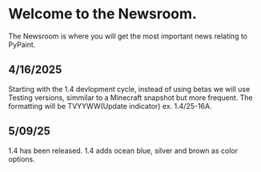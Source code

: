 # Welcome to the Newsroom.
The Newsroom is where you will get the most important news relating to PyPaint.
## 4/16/2025
Starting with the 1.4 devlopment cycle, instead of using betas we will use Testing versions, simmilar to a Minecraft snapshot but more frequent. The formatting will be TVYYWW(Update indicator) ex. 1.4/25-16A.
## 5/09/25
1.4 has been released. 1.4 adds ocean blue, silver and brown as color options.
